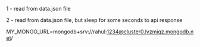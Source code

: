 1 - read from data.json file

2 - read from data.json file, but sleep for some seconds to api response

MY_MONGO_URL=mongodb+srv://rahul:1234@cluster0.lvzmiqz.mongodb.net/